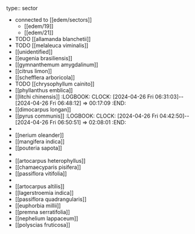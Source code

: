 type:: sector

- connected to [[edem/sectors]]
	- [[edem/19]]
	- [[edem/21]]
- TODO [[allamanda blanchetii]]
- TODO [[melaleuca viminalis]]
- [[unidentified]]
- [[eugenia brasiliensis]]
- [[gymnanthemum amygdalinum]]
- [[citrus limon]]
- [[schefflera arboricola]]
- TODO [[chrysophyllum cainito]]
- [[phyllanthus emblica]]
- [[litchi chinensis]]
  :LOGBOOK:
  CLOCK: [2024-04-26 Fri 06:31:03]--[2024-04-26 Fri 06:48:12] =>  00:17:09
  :END:
- [[dimocarpus longan]]
- [[pyrus communis]]
  :LOGBOOK:
  CLOCK: [2024-04-26 Fri 04:42:50]--[2024-04-26 Fri 06:50:51] =>  02:08:01
  :END:
-
- [[nerium oleander]]
- [[mangifera indica]]
- [[pouteria sapota]]
-
- [[artocarpus heterophyllus]]
- [[chamaecyparis pisifera]]
- [[passiflora vitifolia]]
-
- [[artocarpus altilis]]
- [[lagerstroemia indica]]
- [[passiflora quadrangularis]]
- [[euphorbia millii]]
- [[premna serratifolia]]
- [[nephelium lappaceum]]
- [[polyscias fruticosa]]